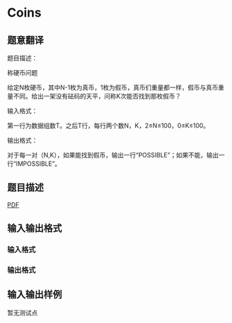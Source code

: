# Coins

## 题意翻译

题目描述：

称硬币问题

给定N枚硬币，其中N-1枚为真币，1枚为假币，真币们重量都一样，假币与真币重量不同。给出一架没有砝码的天平，问称K次能否找到那枚假币？

输入格式：

第一行为数据组数T。之后T行，每行两个数N，K，2≤N≤100，0≤K≤100。

输出格式：

对于每一对（N,K），如果能找到假币，输出一行“POSSIBLE”；如果不能，输出一行“IMPOSSIBLE”。

## 题目描述

[problemUrl]: https://uva.onlinejudge.org/index.php?option=com_onlinejudge&Itemid=8&category=448&page=show_problem&problem=4311

[PDF](https://uva.onlinejudge.org/external/15/p1536.pdf)

## 输入输出格式

### 输入格式

### 输出格式

## 输入输出样例

暂无测试点

